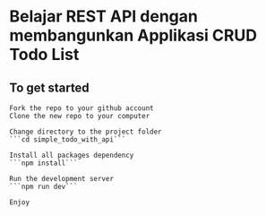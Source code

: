 # Belajar REST API dengan membangunkan Applikasi CRUD Todo List

## To get started ##

 
```
Fork the repo to your github account
Clone the new repo to your computer 

Change directory to the project folder 
```cd simple_todo_with_api```

Install all packages dependency 
```npm install```

Run the development server 
```npm run dev```

Enjoy
